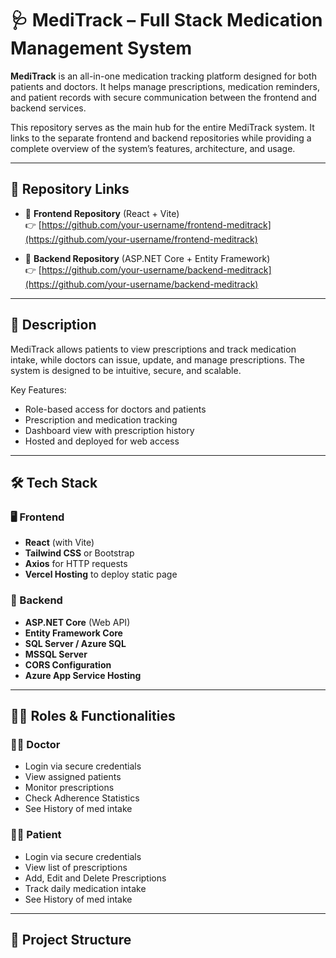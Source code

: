 # 🩺 MediTrack – Full Stack Medication Management System

**MediTrack** is an all-in-one medication tracking platform designed for both patients and doctors. It helps manage prescriptions, medication reminders, and patient records with secure communication between the frontend and backend services.

This repository serves as the main hub for the entire MediTrack system. It links to the separate frontend and backend repositories while providing a complete overview of the system’s features, architecture, and usage.

---

## 🔗 Repository Links

- 🔸 **Frontend Repository** (React + Vite)  
  👉 [https://github.com/your-username/frontend-meditrack](https://github.com/your-username/frontend-meditrack)
  
- 🔹 **Backend Repository** (ASP.NET Core + Entity Framework)  
  👉 [https://github.com/your-username/backend-meditrack](https://github.com/your-username/backend-meditrack)

---

## 📜 Description

MediTrack allows patients to view prescriptions and track medication intake, while doctors can issue, update, and manage prescriptions. The system is designed to be intuitive, secure, and scalable.

Key Features:
- Role-based access for doctors and patients
- Prescription and medication tracking
- Dashboard view with prescription history
- Hosted and deployed for web access

---

## 🛠 Tech Stack

### 🖥 Frontend
- **React** (with Vite)
- **Tailwind CSS** or Bootstrap
- **Axios** for HTTP requests
- **Vercel Hosting** to deploy static page

### 🔧 Backend
- **ASP.NET Core** (Web API)
- **Entity Framework Core**
- **SQL Server / Azure SQL**
- **MSSQL Server**
- **CORS Configuration**
- **Azure App Service Hosting**

---

## 🧑‍💻 Roles & Functionalities

### 👨‍⚕️ Doctor
- Login via secure credentials
- View assigned patients
- Monitor prescriptions
- Check Adherence Statistics
- See History of med intake

### 👩‍⚕️ Patient
- Login via secure credentials
- View list of prescriptions
- Add, Edit and Delete Prescriptions
- Track daily medication intake
- See History of med intake

---

## 📂 Project Structure

